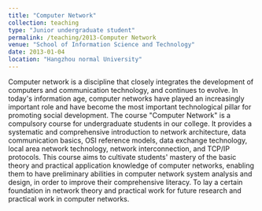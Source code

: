 ```yaml
---
title: "Computer Network"
collection: teaching
type: "Junior undergraduate student"
permalink: /teaching/2013-Computer Network
venue: "School of Information Science and Technology"
date: 2013-01-04
location: "Hangzhou normal University"
---
```


Computer network is a discipline that closely integrates the development of computers and communication technology, and continues to evolve. In today's information age, computer networks have played an increasingly important role and have become the most important technological pillar for promoting social development. The course "Computer Network" is a compulsory course for undergraduate students in our college. It provides a systematic and comprehensive introduction to network architecture, data communication basics, OSI reference models, data exchange technology, local area network technology, network interconnection, and TCP/IP protocols.
This course aims to cultivate students' mastery of the basic theory and practical application knowledge of computer networks, enabling them to have preliminary abilities in computer network system analysis and design, in order to improve their comprehensive literacy. To lay a certain foundation in network theory and practical work for future research and practical work in computer networks.


